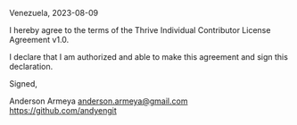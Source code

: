 Venezuela, 2023-08-09

I hereby agree to the terms of the Thrive Individual Contributor License Agreement v1.0.

I declare that I am authorized and able to make this agreement and sign this declaration.

Signed,

Anderson Armeya anderson.armeya@gmail.com https://github.com/andyengit
